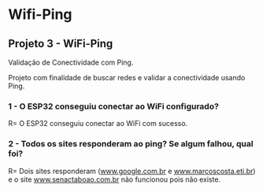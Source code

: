# Wifi-Ping

## Projeto 3 - WiFi-Ping 

Validação de Conectividade com Ping.

Projeto com finalidade de buscar redes e validar a conectividade usando Ping. 

### 1 -  O ESP32 conseguiu conectar ao WiFi configurado? 
R= O ESP32 conseguiu conectar ao WiFi com sucesso.

### 2 -  Todos os sites responderam ao ping? Se algum falhou, qual foi?
R=  Dois sites responderam (www.google.com.br e www.marcoscosta.eti.br) e o site www.senactaboao.com.br não funcionou pois não existe.
